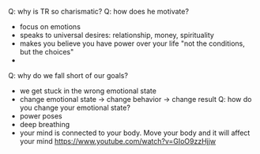 Q: why is TR so charismatic?
Q: how does he motivate?
- focus on emotions
- speaks to universal desires: relationship, money, spirituality
- makes you believe you have power over your life "not the conditions, but the choices"
- 

Q: why do we fall short of our goals?
- we get stuck in the wrong emotional state
- change emotional state -> change behavior -> change result
Q: how do you change your emotional state?
- power poses
- deep breathing
- your mind is connected to your body. Move your body and it will affect your mind
https://www.youtube.com/watch?v=GIoO9zzHjjw